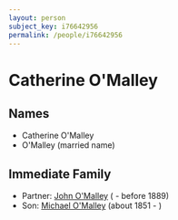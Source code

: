 ```yaml
---
layout: person
subject_key: i76642956
permalink: /people/i76642956
---
```


# Catherine O'Malley

## Names

* Catherine O'Malley
* O'Malley (married name)

## Immediate Family

* Partner: [John O'Malley](./@50797152@-john-o'malley-b-d1889.md) ( - before 1889)
* Son: [Michael O'Malley](./@34933754@-michael-o'malley-b1851-d.md) (about 1851 - )

